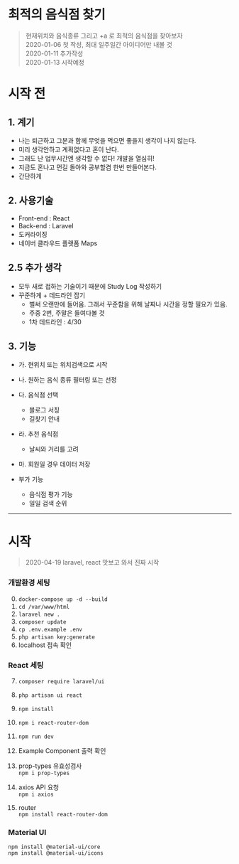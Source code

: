 # 최적의 음식점 찾기

> 현재위치와 음식종류 그리고 +a 로 최적의 음식점을 찾아보자  
> 2020-01-06 첫 작성, 최대 일주일간 아이디어만 내볼 것  
> 2020-01-11 추가작성  
> 2020-01-13 시작예정

# 시작 전

## 1. 계기

-   나는 퇴근하고 그분과 함께 무엇을 먹으면 좋을지 생각이 나지 않는다.
-   미리 생각안하고 계획없다고 혼이 난다.
-   그래도 난 업무시간엔 생각할 수 없다! 개발을 열심히!
-   지금도 혼나고 먼길 돌아와 공부할겸 한번 만들어본다.
-   간단하게

## 2. 사용기술

-   Front-end : React
-   Back-end : Laravel
-   도커라이징
-   네이버 클라우드 플랫폼 Maps

## 2.5 추가 생각

-   모두 새로 접하는 기술이기 때문에 Study Log 작성하기
-   꾸준하게 + 데드라인 잡기
    -   벌써 오랜만에 들어옴. 그래서 꾸준함을 위해 날짜나 시간을 정할 필요가 있음.
    -   주중 2번, 주말은 들여다볼 것
    -   1차 데드라인 : 4/30

## 3. 기능

-   가. 현위치 또는 위치검색으로 시작
-   나. 원하는 음식 종류 필터링 또는 선정
-   다. 음식점 선택
    -   블로그 서칭
    -   길찾기 안내
-   라. 추천 음식점
    -   날씨와 거리를 고려
-   마. 회원일 경우 데이터 저장

-   부가 기능
    -   음식점 평가 기능
    -   일일 검색 순위

---

# 시작

> 2020-04-19 laravel, react 맛보고 와서 진짜 시작

### 개발환경 세팅

0. `docker-compose up -d --build`
1. `cd /var/www/html`
2. `laravel new .`
3. `composer update`
4. `cp .env.example .env`
5. `php artisan key:generate`
6. localhost 접속 확인

### React 세팅

7. `composer require laravel/ui`
8. `php artisan ui react`
9. `npm install`
10. `npm i react-router-dom`
11. `npm run dev`
12. Example Component 출력 확인

13. prop-types 유효성검사  
`npm i prop-types` 
14. axios API 요청  
`npm i axios`  
15. router  
`npm install react-router-dom` 

### Material UI

`npm install @material-ui/core`  
`npm install @material-ui/icons`
